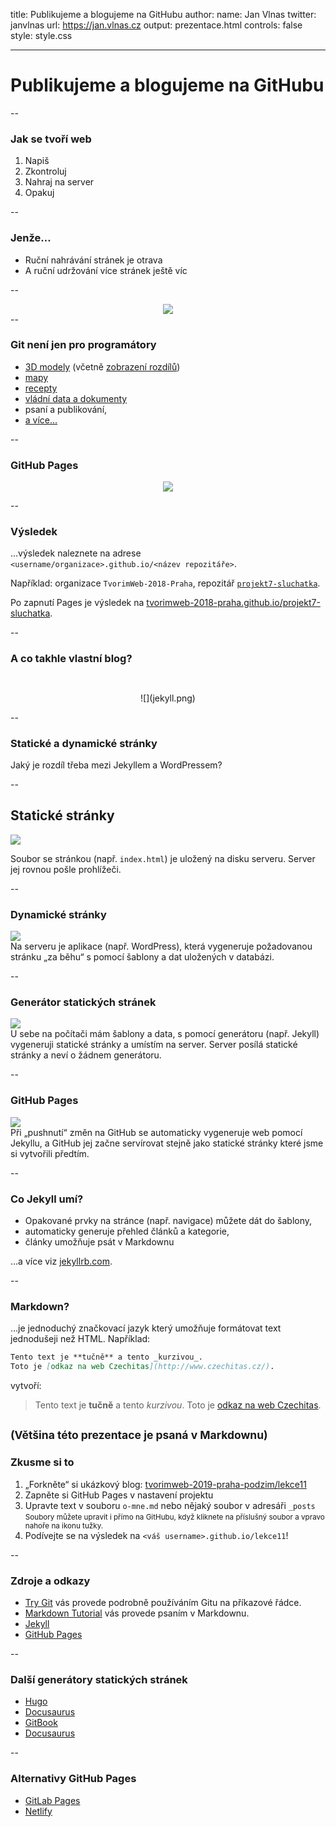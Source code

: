 title: Publikujeme a blogujeme na GitHubu
author:
  name: Jan Vlnas
  twitter: janvlnas
  url: https://jan.vlnas.cz
output: prezentace.html
controls: false
style: style.css

---

# Publikujeme a blogujeme na GitHubu

--

### Jak se tvoří web

1. Napiš
2. Zkontroluj
3. Nahraj na server
4. Opakuj

--

### Jenže…

* Ruční nahrávání stránek je otrava
* A ruční udržování více stránek ještě víc

--

<div style="text-align:center">
<img src="octocat.png" style="max-height:80vh">
</div>
--

### Git není jen pro programátory

* [3D modely](https://github.com/lorennorman/octocat-3d/blob/master/stl/octocat_head.stl) (včetně [zobrazení rozdílů](https://github.com/blog/1633-3d-file-diffs))
* [mapy](https://github.com/colemanm/hurricanes/blob/master/fl_2004_hurricanes.geojson)
* [recepty](https://github.com/sinker/tacofancy)
* [vládní data a dokumenty](https://government.github.com/community/)
* psaní a publikování,
* [a více…](http://readwrite.com/2013/11/08/seven-ways-to-use-github-that-arent-coding)

--

### GitHub Pages

<div style="text-align:center">
<img src="gh-settings.png">
</div>

--

### Výsledek

…výsledek naleznete na adrese `<username/organizace>.github.io/<název repozitáře>`.

Například: organizace `TvorimWeb-2018-Praha`, repozitář [`projekt7-sluchatka`](https://github.com/TvorimWeb-2018-Praha/projekt7-sluchatka).

Po zapnutí Pages je výsledek na [tvorimweb-2018-praha.github.io/projekt7-sluchatka](https://tvorimweb-2018-praha.github.io/projekt7-sluchatka).

--

### A co takhle vlastní blog?

<div style="text-align:center;padding-top:2em">
![](jekyll.png)
</div>

--

### Statické a dynamické stránky

Jaký je rozdíl třeba mezi Jekyllem a WordPressem?

--

## Statické stránky

<img src="dia-static.png" style="max-width:100%">

Soubor se stránkou (např. `index.html`) je uložený na disku serveru. Server jej rovnou pošle prohlížeči.

--

### Dynamické stránky

<img src="dia-dynamic.png" style="max-width:100%">

<div class="note">
Na serveru je aplikace (např. WordPress), která vygeneruje požadovanou stránku „za běhu“ s pomocí šablony a dat uložených v databázi.
</div>

--

### Generátor statických stránek

<img src="dia-gen.png" style="max-width:100%;max-height:">

<div class="note">
U sebe na počítači mám šablony a data, s pomocí generátoru (např. Jekyll) vygeneruji statické stránky a umístím na server. Server posílá statické stránky a neví o žádnem generátoru.
</div>

--

### GitHub Pages

<img src="dia-ghp.png" style="max-width:100%;max-height:">

<div class="note">
Při „pushnutí“ změn na GitHub se automaticky vygeneruje web pomocí Jekyllu, a GitHub jej začne servírovat stejně jako statické stránky které jsme si vytvořili předtím.
</div>

--

### Co Jekyll umí?

* Opakované prvky na stránce (např. navigace) můžete dát do šablony,
* automaticky generuje přehled článků a kategorie,
* články umožňuje psát v Markdownu

…a více viz [jekyllrb.com](http://jekyllrb.com/).

--

### Markdown?

…je jednoduchý značkovací jazyk který umožňuje formátovat text jednodušeji než HTML. Například:

```markdown
Tento text je **tučně** a tento _kurzivou_.
Toto je [odkaz na web Czechitas](http://www.czechitas.cz/).
```

vytvoří:

> Tento text je **tučně** a tento _kurzivou_.
> Toto je [odkaz na web Czechitas](http://www.czechitas.cz/).

<small>(Většina této prezentace je psaná v Markdownu)</small>
--

### Zkusme si to

1. „Forkněte“ si ukázkový blog: [tvorimweb-2019-praha-podzim/lekce11](https://github.com/tvorimweb-2019-praha-podzim/lekce11)
2. Zapněte si GitHub Pages v nastavení projektu
3. Upravte text v souboru `o-mne.md` nebo nějaký soubor v adresáři `_posts`
   <br><small>Soubory můžete upravit i přímo na GitHubu, když kliknete na příslušný soubor a vpravo nahoře na ikonu tužky.</small>
4. Podívejte se na výsledek na `<váš username>.github.io/lekce11`!

--

### Zdroje a odkazy

* [Try Git](https://try.github.io/) vás provede podrobně používáním Gitu na příkazové řádce.
* [Markdown Tutorial](http://markdowntutorial.com/) vás provede psaním v Markdownu.
* [Jekyll](http://jekyllrb.com/)
* [GitHub Pages](https://pages.github.com/)

--

### Další generátory statických stránek

* [Hugo](http://gohugo.io/)
* [Docusaurus](https://middlemanapp.com/)
* [GitBook](https://github.com/GitbookIO/gitbook)
* [Docusaurus](https://docusaurus.io/)

--

### Alternativy GitHub Pages

* [GitLab Pages](https://about.gitlab.com/features/pages/)
* [Netlify](https://www.netlify.com/)

